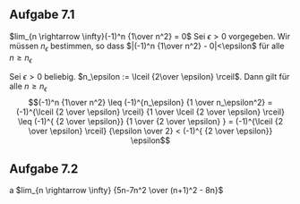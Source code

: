 ## Aufgabe 7.1
$lim_{n \rightarrow \infty}(-1)^n {1\over n^2} = 0$
Sei $\epsilon > 0$ vorgegeben. Wir müssen $n_\epsilon$ bestimmen, so dass
$|(-1)^n {1\over n^2} - 0|<\epsilon$ für alle $n \geq n_\epsilon$

Sei $\epsilon > 0$ beliebig.
$n_\epsilon := \lceil {2\over \epsilon} \rceil$. Dann gilt für alle $n \geq n_\epsilon$
$$(-1)^n {1\over n^2} \leq (-1)^{n_\epsilon} {1 \over n_\epsilon^2} = (-1)^{\lceil {2 \over \epsilon} \rceil} {1 \over \lceil {2 \over \epsilon} \rceil} \leq (-1)^{ {2 \over \epsilon}} {1 \over {2 \over \epsilon} } = (-1)^{\lceil {2 \over \epsilon} \rceil} {\epsilon \over 2} < (-1)^{ {2 \over \epsilon}} \epsilon$$

## Aufgabe 7.2
a
$lim_{n \rightarrow \infty} {5n-7n^2 \over (n+1)^2 - 8n}$

